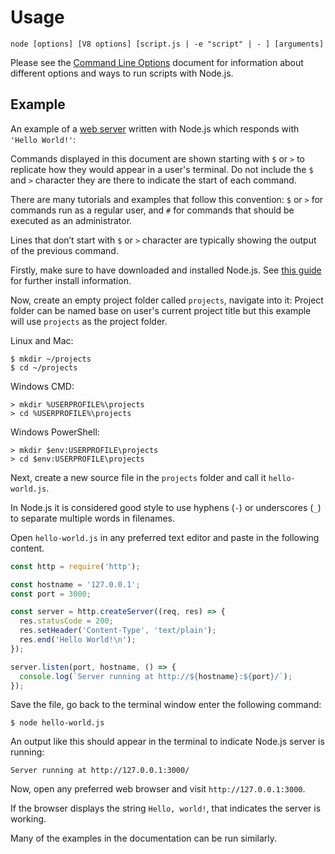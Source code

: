 # Usage

<!--introduced_in=v0.10.0-->
<!--type=misc-->

`node [options] [V8 options] [script.js | -e "script" | - ] [arguments]`

Please see the [Command Line Options][] document for information about
different options and ways to run scripts with Node.js.

## Example
An example of a [web server][] written with Node.js which responds with
`'Hello World!'`:

Commands displayed in this document are shown starting with `$` or `>` 
to replicate how they would appear in a user's terminal. 
Do not include the `$` and `>` character they are there to 
indicate the start of each command. 

There are many tutorials and examples that follow this 
convention: `$` or `>` for commands run as a regular user, and `#` 
for commands that should be executed as an administrator. 

Lines that don’t start with `$` or `>` character are typically showing 
the output of the previous command.

Firstly, make sure to have downloaded and installed Node.js. 
See [this guide][] for further install information.

Now, create an empty project folder called `projects`, navigate into it:
Project folder can be named base on user's current project title but
this example will use `projects` as the project folder. 

Linux and Mac:

```console
$ mkdir ~/projects
$ cd ~/projects
```

Windows CMD:

```console
> mkdir %USERPROFILE%\projects
> cd %USERPROFILE%\projects
```

Windows PowerShell:

```console
> mkdir $env:USERPROFILE\projects
> cd $env:USERPROFILE\projects
```

Next, create a new source file in the `projects` folder
and call it `hello-world.js`.

In Node.js it is considered good style to use hyphens (`-`) or underscores (`_`) to separate
multiple words in filenames. 

Open `hello-world.js` in any preferred text editor and paste in the following 
content.

```js
const http = require('http');

const hostname = '127.0.0.1';
const port = 3000;

const server = http.createServer((req, res) => {
  res.statusCode = 200;
  res.setHeader('Content-Type', 'text/plain');
  res.end('Hello World!\n');
});

server.listen(port, hostname, () => {
  console.log(`Server running at http://${hostname}:${port}/`);
});
```

Save the file, go back to the terminal window enter the following command:

```console
$ node hello-world.js
```

An output like this should appear in the terminal to indicate Node.js 
server is running:

 ```console
 Server running at http://127.0.0.1:3000/
 ````
 
Now, open any preferred web browser and visit `http://127.0.0.1:3000`.
 
If the browser displays the string `Hello, world!`, that indicates 
the server is working.  

Many of the examples in the documentation can be run similarly.

[Command Line Options]: cli.html#cli_command_line_options
[web server]: http.html
[this guide]: https://nodejs.org/en/download/package-manager/
